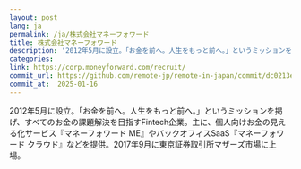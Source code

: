 ```yaml
---
layout: post
lang: ja
permalink: /ja/株式会社マネーフォワード
title: 株式会社マネーフォワード
description: '2012年5月に設立。「お金を前へ。人生をもっと前へ。」というミッションを掲げ、すべてのお金の課題解決を目指すFintech企業。主に、個人向けお金の見える化サービス『マネーフォワード ME』やバックオフィスSaaS『マネーフォワード クラウド』などを提供。2017年9月に東京証券取引所マザーズ市場に上場。'
categories: 
link: https://corp.moneyforward.com/recruit/
commit_url: https://github.com/remote-jp/remote-in-japan/commit/dc0213e5d3bf547e1dd7b4da3b612a689016ef3e
commit_at:  2025-01-16
---
```


<p>2012年5月に設立。「お金を前へ。人生をもっと前へ。」というミッションを掲げ、すべてのお金の課題解決を目指すFintech企業。主に、個人向けお金の見える化サービス『マネーフォワード ME』やバックオフィスSaaS『マネーフォワード クラウド』などを提供。2017年9月に東京証券取引所マザーズ市場に上場。</p>
